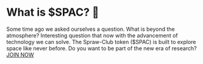 # What is $SPAC? 🤔

Some time ago we asked ourselves a question. What is beyond the atmosphere? Interesting question that now with the advancement of technology we can solve. The Spraw-Club token ($SPAC) is built to explore space like never before. Do you want to be part of the new era of research?
[JOIN NOW](https://spraw-club.github.io/)
